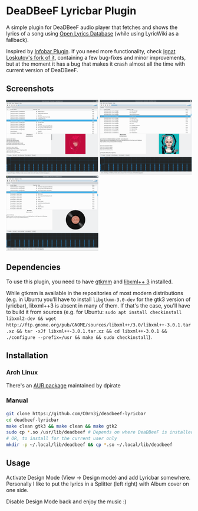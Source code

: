 # DeaDBeeF Lyricbar Plugin
A simple plugin for DeaDBeeF audio player that fetches and shows the lyrics of a song using [Open Lyrics Database](https://github.com/Lyrics/Lyrics) (while using LyricWiki as a fallback).

Inspired by [Infobar Plugin](https://bitbucket.org/dsimbiriatin/deadbeef-infobar/). If you need more functionality,
check [Ignat Loskutov's fork of it](https://bitbucket.org/IgnatLoskutov/deadbeef-infobar-ng), containing a few bug-fixes and minor improvements, but at the moment it has a bug that makes it crash almost all the time with current version of DeaDBeeF.

## Screenshots

<img src="https://raw.githubusercontent.com/C0rn3j/deadbeef-lyricbar/master/screenshots/openlyricsdb.png" width="250"> <img src="https://raw.githubusercontent.com/C0rn3j/deadbeef-lyricbar/master/screenshots/fallback.png" width="250"><img src="https://raw.githubusercontent.com/C0rn3j/deadbeef-lyricbar/master/screenshots/nolyrics.png" width="250">


## Dependencies
To use this plugin, you need to have [gtkmm](http://www.gtkmm.org/) and [libxml++ 3](http://libxmlplusplus.sourceforge.net/) installed.

While gtkmm is available in the repositories of most modern distributions (e.g. in Ubuntu you'll have to install `libgtkmm-3.0-dev` for the gtk3 version of lyricbar), libxml++3 is absent in many of them. If that's the case, you'll have to build it from sources (e.g. for Ubuntu: `sudo apt install checkinstall libxml2-dev && wget http://ftp.gnome.org/pub/GNOME/sources/libxml++/3.0/libxml++-3.0.1.tar.xz && tar -xJf libxml++-3.0.1.tar.xz && cd libxml++-3.0.1 && ./configure --prefix=/usr && make && sudo checkinstall`).

## Installation
### Arch Linux
There's an [AUR package](https://aur.archlinux.org/packages/deadbeef-plugin-lyricbar-git) maintained by dpirate

### Manual
```sh
git clone https://github.com/C0rn3j/deadbeef-lyricbar
cd deadbeef-lyricbar
make clean gtk3 && make clean && make gtk2 
sudo cp *.so /usr/lib/deadbeef # Depends on where DeaDBeeF is installed
# OR, to install for the current user only
mkdir -p ~/.local/lib/deadbeef && cp *.so ~/.local/lib/deadbeef
```

## Usage
Activate Design Mode (View → Design mode) and add Lyricbar somewhere. Personally I like to put the lyrics in a Splitter (left right) with Album cover on one side.

Disable Design Mode back and enjoy the music :)
